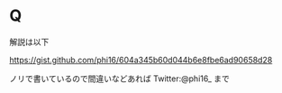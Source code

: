# Q

解説は以下

https://gist.github.com/phi16/604a345b60d044b6e8fbe6ad90658d28

ノリで書いているので間違いなどあれば Twitter:@phi16_ まで
